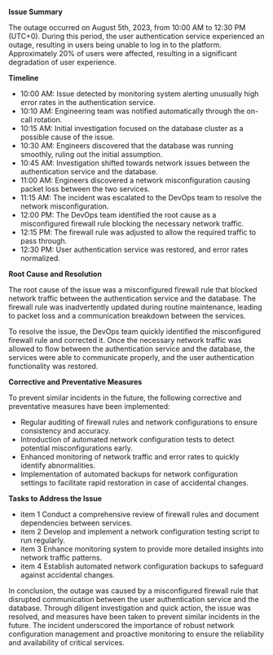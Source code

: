 
**Issue Summary**

The outage occurred on August 5th, 2023, from 10:00 AM to 12:30 PM (UTC+0). During this period, the user authentication 
service experienced an outage, resulting in users being unable to log in to the platform. Approximately 20% of users 
were affected, resulting in a significant degradation of user experience.

**Timeline**

* 10:00 AM: Issue detected by monitoring system alerting unusually high error rates in the authentication service.
* 10:10 AM: Engineering team was notified automatically through the on-call rotation.
* 10:15 AM: Initial investigation focused on the database cluster as a possible cause of the issue.
* 10:30 AM: Engineers discovered that the database was running smoothly, ruling out the initial   assumption.
* 10:45 AM: Investigation shifted towards network issues between the authentication service and the database.
* 11:00 AM: Engineers discovered a network misconfiguration causing packet loss between the two services.
* 11:15 AM: The incident was escalated to the DevOps team to resolve the network misconfiguration.
* 12:00 PM: The DevOps team identified the root cause as a misconfigured firewall rule blocking the necessary network traffic.
* 12:15 PM: The firewall rule was adjusted to allow the required traffic to pass through.
* 12:30 PM: User authentication service was restored, and error rates normalized.
  
**Root Cause and Resolution**
  
The root cause of the issue was a misconfigured firewall rule that blocked network traffic between the authentication service
and the database. The firewall rule was inadvertently updated during routine maintenance, leading to packet loss and a 
communication breakdown between the services.

To resolve the issue, the DevOps team quickly identified the misconfigured firewall rule and corrected it. 
Once the necessary network traffic was allowed to flow between the authentication service and the database,
the services were able to communicate properly, and the user authentication functionality was restored.

**Corrective and Preventative Measures**

To prevent similar incidents in the future, the following corrective and preventative measures have been implemented:
* Regular auditing of firewall rules and network configurations to ensure consistency and accuracy.
* Introduction of automated network configuration tests to detect potential misconfigurations early.
* Enhanced monitoring of network traffic and error rates to quickly identify abnormalities.
* Implementation of automated backups for network configuration settings to facilitate rapid restoration in case of accidental changes.
  
**Tasks to Address the Issue**

* item 1	Conduct a comprehensive review of firewall rules and document dependencies between services.
* item 2	Develop and implement a network configuration testing script to run regularly.
* item 3	Enhance monitoring system to provide more detailed insights into network traffic patterns.
* item 4	Establish automated network configuration backups to safeguard against accidental changes.

In conclusion, the outage was caused by a misconfigured firewall rule that disrupted communication between the user 
authentication service and the database. Through diligent investigation and quick action, the issue was resolved, 
and measures have been taken to prevent similar incidents in the future. The incident underscored the importance of 
robust network configuration management and proactive monitoring to ensure the reliability and availability of critical services.
